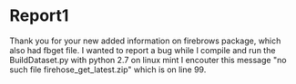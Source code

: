 # Report1
Thank you for your new added information on firebrows package, which also had fbget file. I wanted to report a bug while I  compile and run the BuildDataset.py with python 2.7 on linux mint I encouter  this message "no such file  firehose_get_latest.zip" which is on line 99.

